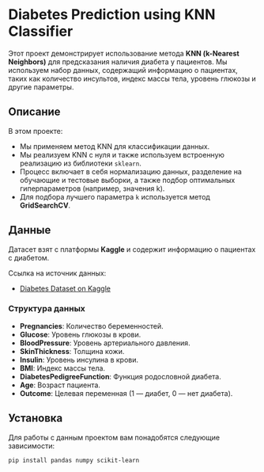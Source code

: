 # Diabetes Prediction using KNN Classifier

Этот проект демонстрирует использование метода **KNN (k-Nearest Neighbors)** для предсказания наличия диабета у пациентов. Мы используем набор данных, содержащий информацию о пациентах, таких как количество инсультов, индекс массы тела, уровень глюкозы и другие параметры.

## Описание

В этом проекте:
- Мы применяем метод KNN для классификации данных.
- Мы реализуем KNN с нуля и также используем встроенную реализацию из библиотеки `sklearn`.
- Процесс включает в себя нормализацию данных, разделение на обучающие и тестовые выборки, а также подбор оптимальных гиперпараметров (например, значения k).
- Для подбора лучшего параметра `k` используется метод **GridSearchCV**.

## Данные

Датасет взят с платформы **Kaggle** и содержит информацию о пациентах с диабетом. 

Ссылка на источник данных:
- [Diabetes Dataset on Kaggle](https://www.kaggle.com/mathchi/diabetes-data-set)

### Структура данных

- **Pregnancies**: Количество беременностей.
- **Glucose**: Уровень глюкозы в крови.
- **BloodPressure**: Уровень артериального давления.
- **SkinThickness**: Толщина кожи.
- **Insulin**: Уровень инсулина в крови.
- **BMI**: Индекс массы тела.
- **DiabetesPedigreeFunction**: Функция родословной диабета.
- **Age**: Возраст пациента.
- **Outcome**: Целевая переменная (1 — диабет, 0 — нет диабета).

## Установка

Для работы с данным проектом вам понадобятся следующие зависимости:

```bash
pip install pandas numpy scikit-learn
